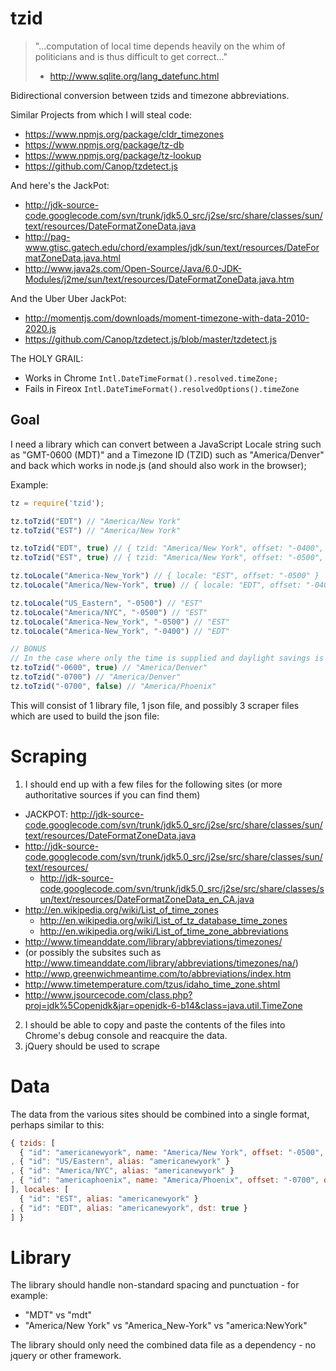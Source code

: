 tzid
====

> "...computation of local time depends heavily on the whim of politicians and is thus difficult to get correct..."
> - http://www.sqlite.org/lang_datefunc.html

Bidirectional conversion between tzids and timezone abbreviations.

Similar Projects from which I will steal code:

* <https://www.npmjs.org/package/cldr_timezones>
* <https://www.npmjs.org/package/tz-db>
* <https://www.npmjs.org/package/tz-lookup>
* <https://github.com/Canop/tzdetect.js>

And here's the JackPot:

* http://jdk-source-code.googlecode.com/svn/trunk/jdk5.0_src/j2se/src/share/classes/sun/text/resources/DateFormatZoneData.java
* http://pag-www.gtisc.gatech.edu/chord/examples/jdk/sun/text/resources/DateFormatZoneData.java.html
* http://www.java2s.com/Open-Source/Java/6.0-JDK-Modules/j2me/sun/text/resources/DateFormatZoneData.java.htm

And the Uber Uber JackPot:

* http://momentjs.com/downloads/moment-timezone-with-data-2010-2020.js
* https://github.com/Canop/tzdetect.js/blob/master/tzdetect.js

The HOLY GRAIL:

* Works in Chrome `Intl.DateTimeFormat().resolved.timeZone;`
* Fails in Fireox `Intl.DateTimeFormat().resolvedOptions().timeZone`

Goal
---

I need a library which can convert between a JavaScript Locale string such as "GMT-0600 (MDT)" and a Timezone ID (TZID) such as "America/Denver" and back which works in node.js (and should also work in the browser);

Example:

```javascript
tz = require('tzid');

tz.toTzid("EDT") // "America/New York"
tz.toTzid("EST") // "America/New York"

tz.toTzid("EDT", true) // { tzid: "America/New York", offset: "-0400", dst: "+0100" }
tz.toTzid("EST", true) // { tzid: "America/New York", offset: "-0500", dst: false }

tz.toLocale("America-New_York") // { locale: "EST", offset: "-0500" }
tz.toLocale("America/New-York", true) // { locale: "EDT", offset: "-0400" }

tz.toLocale("US_Eastern", "-0500") // "EST"
tz.toLocale("America/NYC", "-0500") // "EST"
tz.toLocale("America-New_York", "-0500") // "EST"
tz.toLocale("America-New_York", "-0400") // "EDT"

// BONUS
// In the case where only the time is supplied and daylight savings is true, undefined (standard time), or false (no time change) it should prefer timezones in this order: America, Europe, Asia
tz.toTzid("-0600", true) // "America/Denver"
tz.toTzid("-0700") // "America/Denver"
tz.toTzid("-0700", false) // "America/Phoenix"
```

This will consist of 1 library file, 1 json file, and possibly 3 scraper files which are used to build the json file:

Scraping
=======

1. I should end up with a few files for the following sites (or more authoritative sources if you can find them)
* JACKPOT: http://jdk-source-code.googlecode.com/svn/trunk/jdk5.0_src/j2se/src/share/classes/sun/text/resources/DateFormatZoneData.java
* http://jdk-source-code.googlecode.com/svn/trunk/jdk5.0_src/j2se/src/share/classes/sun/text/resources/
  * http://jdk-source-code.googlecode.com/svn/trunk/jdk5.0_src/j2se/src/share/classes/sun/text/resources/DateFormatZoneData_en_CA.java 
* http://en.wikipedia.org/wiki/List_of_time_zones
  * http://en.wikipedia.org/wiki/List_of_tz_database_time_zones
  * http://en.wikipedia.org/wiki/List_of_time_zone_abbreviations
* http://www.timeanddate.com/library/abbreviations/timezones/
* (or possibly the subsites such as http://www.timeanddate.com/library/abbreviations/timezones/na/)
* http://wwp.greenwichmeantime.com/to/abbreviations/index.htm
* http://www.timetemperature.com/tzus/idaho_time_zone.shtml
* http://www.jsourcecode.com/class.php?proj=jdk%5Copenjdk&jar=openjdk-6-b14&class=java.util.TimeZone
2. I should be able to copy and paste the contents of the files into Chrome's debug console and reacquire the data.
3. jQuery should be used to scrape

Data
====

The data from the various sites should be combined into a single format, perhaps similar to this:

```javascript
{ tzids: [
  { "id": "americanewyork", name: "America/New York", offset: "-0500", dst: "+0100" }
, { "id": "US/Eastern", alias: "americanewyork" }
, { "id": "America/NYC", alias: "americanewyork" }
, { "id": "americaphoenix", name: "America/Phoenix", offset: "-0700", dst: false }
], locales: [
  { "id": "EST", alias: "americanewyork" }
, { "id": "EDT", alias: "americanewyork", dst: true }
] }
```

Library
======

The library should handle non-standard spacing and punctuation - for example:
* "MDT" vs "mdt"
* "America/New York" vs "America_New-York" vs "america:NewYork"

The library should only need the combined data file as a dependency - no jquery or other framework.
